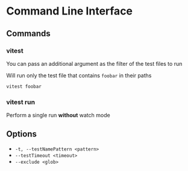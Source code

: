 # Command Line Interface

## Commands

### vitest

You can pass an additional argument as the filter of the test files to run

Will run only the test file that contains `foobar` in their paths

```bash
vitest foobar
```

### vitest run

Perform a single run **without** watch mode

## Options

- `-t, --testNamePattern <pattern>`
- `--testTimeout <timeout>`
- `--exclude <glob>`

